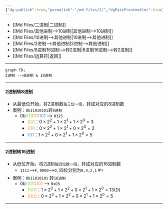 ```yaml
---
{"dg-publish":true,"permalink":"/md-files/2/","dgPassFrontmatter":true}
---
```


- [[Md Files/二进制\|二进制]]  
- [[Md Files/其他进制-->10进制\|其他进制-->10进制]] 
- [[Md Files/10进制-->其他进制\|10进制-->其他进制]]  
- [[Md Files/2进制-->其他进制\|2进制-->其他进制]] 
- [[Md Files/8进制16进制-->转2进制\|8进制16进制-->转2进制]] 
- [[Md Files/运算符\|返回]]  
- ---
```mermaid
graph TD;
2进制 -->8进制 & 18进制 
```
---
#### 2进制转8进制
- 从最低位开始，将2进制数`每三位一组`，转成对应的8进制数
- 案例：`0b11010101`转`8进制` 
	- 0b<font color="#92d050">011</font><font color="#f79646">010</font><font color="#548dd4">101</font> --> `0325`
		- <font color="#92d050">001</font>：$0\times2^2+1\times2^1+1\times2^0=3$ 
		- <font color="#f79646">010</font>：$0\times2^2+1\times2^1+0\times2^0=2$ 
		- <font color="#548dd4">101</font>：$1\times2^2+0\times2^1+1\times2^0=5$ 
- --
#### 2进制转16进制
- 从低位开始，将2进制`每四位数一组`，转成对应的16进制数
	- `1111`-->`F`, `0000`-->`0`, 四位分别为`8,4,2,1` #⭐️ 
- 案例：`0b11010101` 转`16进制`
	- 0b<font color="#92d050">1101</font><font color="#f79646">0101</font> --> `0xD5`
		- <font color="#92d050">1001</font>：$1\times2^3 + 1\times2^2 + 0\times2^1 + 1\times2^0 =13(D)$ 
		- <font color="#f79646">0101</font>：$0\times2^3 + 1\times2^2 + 0\times2^1 + 1\times2^0=5$ 
- --
